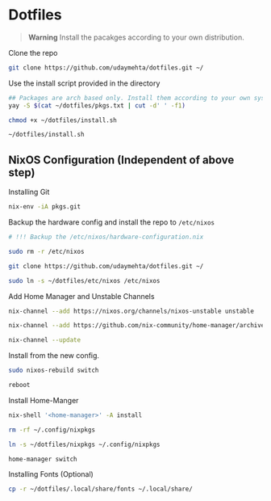 # Dotfiles

> **Warning**
> Install the pacakges according to your own distribution.

Clone the repo
```bash
git clone https://github.com/udaymehta/dotfiles.git ~/
```

Use the install script provided in the directory
```bash
## Packages are arch based only. Install them according to your own system.
yay -S $(cat ~/dotfiles/pkgs.txt | cut -d' ' -f1)

chmod +x ~/dotfiles/install.sh

~/dotfiles/install.sh
```


## NixOS Configuration (Independent of above step)

Installing Git
```bash
nix-env -iA pkgs.git
```

Backup the hardware config and install the repo to `/etc/nixos`
```bash
# !!! Backup the /etc/nixos/hardware-configuration.nix

sudo rm -r /etc/nixos

git clone https://github.com/udaymehta/dotfiles.git ~/

sudo ln -s ~/dotfiles/etc/nixos /etc/nixos
```

Add Home Manager and Unstable Channels
```bash
nix-channel --add https://nixos.org/channels/nixos-unstable unstable

nix-channel --add https://github.com/nix-community/home-manager/archive/release-22.05.tar.gz home-manager

nix-channel --update
```

Install from the new config.

```bash
sudo nixos-rebuild switch

reboot
```

Install Home-Manger
```bash
nix-shell '<home-manager>' -A install

rm -rf ~/.config/nixpkgs

ln -s ~/dotfiles/nixpkgs ~/.config/nixpkgs

home-manager switch
```

Installing Fonts (Optional)
```bash
cp -r ~/dotfiles/.local/share/fonts ~/.local/share/
```


